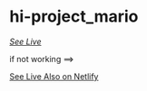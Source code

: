# hi-project_mario

[_See Live_](https://elen-oz.github.io/hi-project_mario/)

if not working ==>

[See Live Also on Netlify](https://serene-bombolone-46fa8a.netlify.app/)
